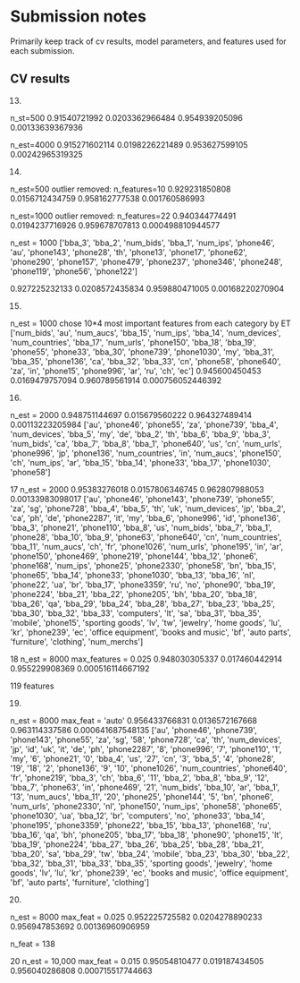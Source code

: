 # Submission notes

Primarily keep track of cv results, model parameters, and features
used for each submission.

## CV results

13.
n_st=500
0.91540721992 0.0203362966484
0.954939205096 0.00133639367936

n_est=4000
0.915271602114 0.0198226221489
0.953627599105 0.00242965319325


14.
n_est=500
outlier removed:
n_features=10
0.929231850808 0.0156712434759
0.958162777538 0.001760586993


n_est=1000
outlier removed:
n_features=22
0.940344774491 0.0194237716926
0.959678707813 0.000498810944577

n_est = 1000
['bba_3', 'bba_2', 'num_bids', 'bba_1', 'num_ips', 'phone46', 'au',
'phone143', 'phone28', 'th', 'phone13', 'phone17', 'phone62', 'phone290',
'phone157', 'phone479', 'phone237', 'phone346', 'phone248', 'phone119', 
'phone56', 'phone122']

0.927225232133 0.0208572435834
0.959880471005 0.00168220270904

15. 
n_est = 1000
chose 10*4 most important features from each category by ET
['num_bids', 'au', 'num_aucs', 'bba_15', 'num_ips', 'bba_14', 'num_devices',
 'num_countries', 'bba_17', 'num_urls', 'phone150', 'bba_18', 'bba_19',
 'phone55', 'phone33', 'bba_30', 'phone739', 'phone1030', 'my', 'bba_31',
 'bba_35', 'phone136', 'ca', 'bba_32', 'bba_33', 'cn', 'phone58', 'phone640',
 'za', 'in', 'phone15', 'phone996', 'ar', 'ru', 'ch', 'ec']
0.945600450453 0.0169479757094
0.960789561914 0.000756052446392

16. 
n_est = 2000
0.948751144697 0.015679560222
0.964327489414 0.00113223205984
['au', 'phone46', 'phone55', 'za', 'phone739', 'bba_4', 'num_devices', 'bba_5', 'my', 'de', 'bba_2', 'th', 'bba_6', 'bba_9', 'bba_3', 'num_bids', 'ca', 'bba_7', 'bba_8', 'bba_1', 'phone640', 'us', 'cn', 'num_urls', 'phone996', 'jp', 'phone136', 'num_countries', 'in', 'num_aucs', 'phone150', 'ch', 'num_ips', 'ar', 'bba_15', 'bba_14', 'phone33', 'bba_17', 'phone1030', 'phone58']


17
n_est = 2000
0.95383276018 0.0157806346745
0.962807988053 0.00133983098017
['au', 'phone46', 'phone143', 'phone739', 'phone55', 'za', 'sg', 'phone728', 'bba_4', 'bba_5', 'th', 'uk', 'num_devices', 'jp', 'bba_2', 'ca', 'ph', 'de', 'phone2287', 'it', 'my', 'bba_6', 'phone996', 'id', 'phone136', 'bba_3', 'phone21', 'phone110', 'bba_8', 'us', 'num_bids', 'bba_7', 'bba_1', 'phone28', 'bba_10', 'bba_9', 'phone63', 'phone640', 'cn', 'num_countries', 'bba_11', 'num_aucs', 'ch', 'fr', 'phone1026', 'num_urls', 'phone195', 'in', 'ar', 'phone150', 'phone469', 'phone219', 'phone144', 'bba_12', 'phone6', 'phone168', 'num_ips', 'phone25', 'phone2330', 'phone58', 'bn', 'bba_15', 'phone65', 'bba_14', 'phone33', 'phone1030', 'bba_13', 'bba_16', 'nl', 'phone22', 'ua', 'br', 'bba_17', 'phone3359', 'ru', 'no', 'phone90', 'bba_19', 'phone224', 'bba_21', 'bba_22', 'phone205', 'bh', 'bba_20', 'bba_18', 'bba_26', 'qa', 'bba_29', 'bba_24', 'bba_28', 'bba_27', 'bba_23', 'bba_25', 'bba_30', 'bba_32', 'bba_33', 'computers', 'lt', 'sa', 'bba_31', 'bba_35', 'mobile', 'phone15', 'sporting goods', 'lv', 'tw', 'jewelry', 'home goods', 'lu', 'kr', 'phone239', 'ec', 'office equipment', 'books and music', 'bf', 'auto parts', 'furniture', 'clothing', 'num_merchs']

18
n_est = 8000
max_features = 0.025
0.948030305337 0.017460442914
0.955229908369 0.000516114667192

119 features


19. 

n_est = 8000
max_feat = 'auto'
0.956433766831 0.0136572167668
0.963114337586 0.000641687548135
['au', 'phone46', 'phone739', 'phone143', 'phone55', 'za', 'sg', '58', 'phone728', 'ca', 'th', 'num_devices', 'jp', 'id', 'uk', 'it', 'de', 'ph', 'phone2287', '8', 'phone996', '7', 'phone110', '1', 'my', '6', 'phone21', '0', 'bba_4', 'us', '27', 'cn', '3', 'bba_5', '4', 'phone28', '19', '18', '2', 'phone136', '9', '10', 'phone1026', 'num_countries', 'phone640', 'fr', 'phone219', 'bba_3', 'ch', 'bba_6', '11', 'bba_2', 'bba_8', 'bba_9', '12', 'bba_7', 'phone63', 'in', 'phone469', '21', 'num_bids', 'bba_10', 'ar', 'bba_1', '13', 'num_aucs', 'bba_11', '20', 'phone25', 'phone144', '5', 'bn', 'phone6', 'num_urls', 'phone2330', 'nl', 'phone150', 'num_ips', 'phone58', 'phone65', 'phone1030', 'ua', 'bba_12', 'br', 'computers', 'no', 'phone33', 'bba_14', 'phone195', 'phone3359', 'phone22', 'bba_15', 'bba_13', 'phone168', 'ru', 'bba_16', 'qa', 'bh', 'phone205', 'bba_17', 'bba_18', 'phone90', 'phone15', 'lt', 'bba_19', 'phone224', 'bba_27', 'bba_26', 'bba_25', 'bba_28', 'bba_21', 'bba_20', 'sa', 'bba_29', 'tw', 'bba_24', 'mobile', 'bba_23', 'bba_30', 'bba_22', 'bba_32', 'bba_31', 'bba_33', 'bba_35', 'sporting goods', 'jewelry', 'home goods', 'lv', 'lu', 'kr', 'phone239', 'ec', 'books and music', 'office equipment', 'bf', 'auto parts', 'furniture', 'clothing']

20.
n_est = 8000
max_feat = 0.025
0.952225725582 0.0204278890233
0.956947853692 0.00136960906959

n_feat = 138

20
n_est = 10,000
max_feat = 0.015
0.95054810477 0.019187434505
0.956040286808 0.000715517744663
